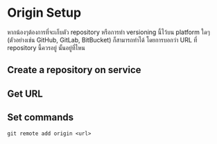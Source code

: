 # Origin Setup
หากน้องๆต้องการที่จะเก็บตัว repository หรือการทำ versioning นี้ไว้บน platform ใดๆ (ตัวอย่างเช่น GitHub, GitLab, BitBucket) ก็สามารถทำได้ โดยการบอกว่า URL ที่ repository นี้ควรอยู่ นั้นอยู่ที่ไหน

## Create a repository on service

## Get URL

## Set commands
```
git remote add origin <url>
```


